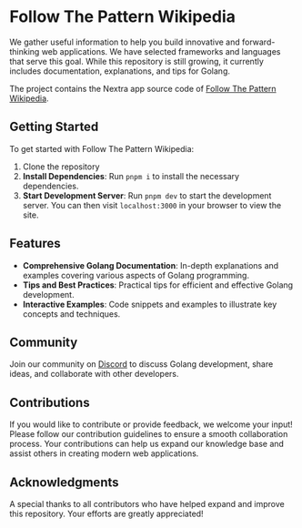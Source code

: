 # Follow The Pattern Wikipedia

We gather useful information to help you build innovative and forward-thinking web applications. We have selected frameworks and languages that serve this goal. While this repository is still growing, it currently includes documentation, explanations, and tips for Golang.

The project contains the Nextra app source code of [Follow The Pattern Wikipedia](wiki.followthepattern.net).

## Getting Started

To get started with Follow The Pattern Wikipedia:

1. Clone the repository
2. **Install Dependencies**: Run `pnpm i` to install the necessary dependencies.
3. **Start Development Server**: Run `pnpm dev` to start the development server. You can then visit `localhost:3000` in your browser to view the site.

## Features

- **Comprehensive Golang Documentation**: In-depth explanations and examples covering various aspects of Golang programming.
- **Tips and Best Practices**: Practical tips for efficient and effective Golang development.
- **Interactive Examples**: Code snippets and examples to illustrate key concepts and techniques.

## Community

Join our community on [Discord](https://discord.com/invite/kDuKyG4EET) to discuss Golang development, share ideas, and collaborate with other developers.

## Contributions

If you would like to contribute or provide feedback, we welcome your input! Please follow our contribution guidelines to ensure a smooth collaboration process. Your contributions can help us expand our knowledge base and assist others in creating modern web applications.

## Acknowledgments

A special thanks to all contributors who have helped expand and improve this repository. Your efforts are greatly appreciated!